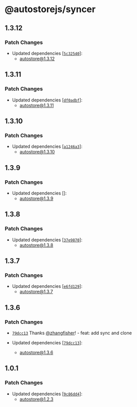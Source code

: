 # @autostorejs/syncer

## 1.3.12

### Patch Changes

- Updated dependencies [[`5c32540`](https://github.com/zhangfisher/autostore/commit/5c3254072c89a1f6e3f3220a51b3885e546270ef)]:
  - autostore@1.3.12

## 1.3.11

### Patch Changes

- Updated dependencies [[`df0adbf`](https://github.com/zhangfisher/autostore/commit/df0adbf17d31f136f6df5bacdff1f222f7f5d8e4)]:
  - autostore@1.3.11

## 1.3.10

### Patch Changes

- Updated dependencies [[`a1246a3`](https://github.com/zhangfisher/autostore/commit/a1246a34538dda21c1ccc20768e3fa2ddf23e783)]:
  - autostore@1.3.10

## 1.3.9

### Patch Changes

- Updated dependencies []:
  - autostore@1.3.9

## 1.3.8

### Patch Changes

- Updated dependencies [[`37e9870`](https://github.com/zhangfisher/autostore/commit/37e9870577c1da0ff90234072be9ca303d82a1db)]:
  - autostore@1.3.8

## 1.3.7

### Patch Changes

- Updated dependencies [[`e6fd129`](https://github.com/zhangfisher/autostore/commit/e6fd1296256dc882bc01a6a698c761bf147348eb)]:
  - autostore@1.3.7

## 1.3.6

### Patch Changes

- [`79dcc13`](https://github.com/zhangfisher/autostore/commit/79dcc136b0d6026799c9dd4fe01fc4ccf95728d7) Thanks [@zhangfisher](https://github.com/zhangfisher)! - feat: add sync and clone

- Updated dependencies [[`79dcc13`](https://github.com/zhangfisher/autostore/commit/79dcc136b0d6026799c9dd4fe01fc4ccf95728d7)]:
  - autostore@1.3.6

## 1.0.1

### Patch Changes

- Updated dependencies [[`9c86dd4`](https://github.com/zhangfisher/autostore/commit/9c86dd4c4c60de5d978c833a6b1e2898e2fdcc2b)]:
  - autostore@1.2.3
